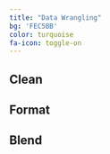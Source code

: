 ```yaml
---
title: "Data Wrangling"
bg: 'FEC5BB'
color: turquoise
fa-icon: toggle-on
---
```


## Clean
## Format
## Blend





